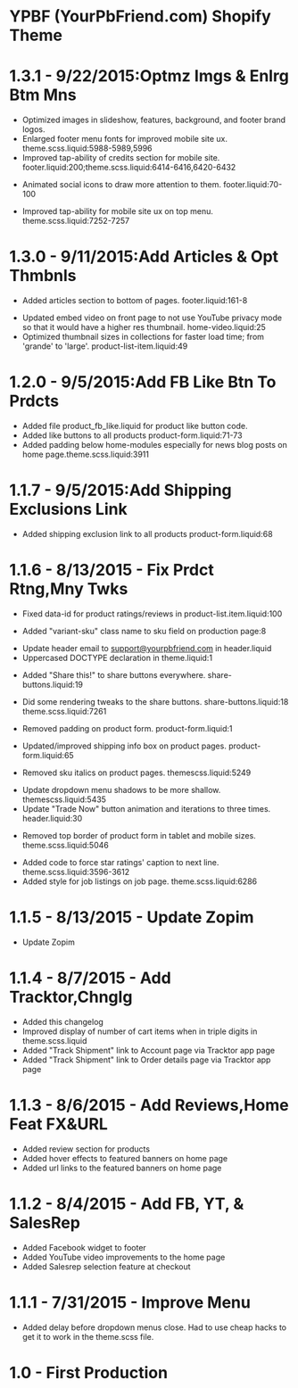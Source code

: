 # YPBF (YourPbFriend.com) Shopify Theme

1.3.1 - 9/22/2015:Optmz Imgs & Enlrg Btm Mns
=========================================
* Optimized images in slideshow, features, background, and footer brand logos.
* Enlarged footer menu fonts for improved mobile site ux. theme.scss.liquid:5988-5989,5996
* Improved tap-ability of credits section for mobile site. footer.liquid:200;theme.scss.liquid:6414-6416,6420-6432
+ Animated social icons to draw more attention to them. footer.liquid:70-100
* Improved tap-ability for mobile site ux on top menu. theme.scss.liquid:7252-7257

1.3.0 - 9/11/2015:Add Articles & Opt Thmbnls
=========================================
+ Added articles section to bottom of pages. footer.liquid:161-8
* Updated embed video on front page to not use YouTube privacy mode so that it would have a higher res thumbnail. home-video.liquid:25
* Optimized thumbnail sizes in collections for faster load time; from 'grande' to 'large'. product-list-item.liquid:49

1.2.0 - 9/5/2015:Add FB Like Btn To Prdcts
=========================================
+ Added file product_fb_like.liquid for product like button code.
+ Added like buttons to all products product-form.liquid:71-73
+ Added padding below home-modules especially for news blog posts on home page.theme.scss.liquid:3911

1.1.7 - 9/5/2015:Add Shipping Exclusions Link
=========================================
+ Added shipping exclusion link to all products product-form.liquid:68

1.1.6 - 8/13/2015 - Fix Prdct Rtng,Mny Twks
=========================================
* Fixed data-id for product ratings/reviews in product-list.item.liquid:100
+ Added "variant-sku" class name to sku field on production page:8
* Update header email to support@yourpbfriend.com in header.liquid
* Uppercased DOCTYPE declaration in theme.liquid:1
+ Added "Share this!" to share buttons everywhere. share-buttons.liquid:19
* Did some rendering tweaks to the share buttons. share-buttons.liquid:18 theme.scss.liquid:7261
- Removed padding on product form. product-form.liquid:1
* Updated/improved shipping info box on product pages. product-form.liquid:65
- Removed sku italics on product pages. themescss.liquid:5249
* Update dropdown menu shadows to be more shallow. themescss.liquid:5435
* Update "Trade Now" button animation and iterations to three times. header.liquid:30
- Removed top border of product form in tablet and mobile sizes. theme.scss.liquid:5046
+ Added code to force star ratings' caption to next line. theme.scss.liquid:3596-3612
+ Added style for job listings on job page. theme.scss.liquid:6286

1.1.5 - 8/13/2015 - Update Zopim
=========================================
+ Update Zopim

1.1.4 - 8/7/2015 - Add Tracktor,Chnglg
=========================================
+ Added this changelog
+ Improved display of number of cart items when in triple digits in theme.scss.liquid
+ Added "Track Shipment" link to Account page via Tracktor app page
+ Added "Track Shipment" link to Order details page via Tracktor app page

1.1.3 - 8/6/2015 - Add Reviews,Home Feat FX&URL
=========================================
+ Added review section for products
+ Added hover effects to featured banners on home page
+ Added url links to the featured banners on home page

1.1.2 - 8/4/2015 - Add FB, YT, & SalesRep
=========================================
+ Added Facebook widget to footer
+ Added YouTube video improvements to the home page
+ Added Salesrep selection feature at checkout

1.1.1 - 7/31/2015 - Improve Menu
=========================================
+ Added delay before dropdown menus close. Had to use cheap hacks to get it to work in the theme.scss file.


1.0 - First Production
=========================================
